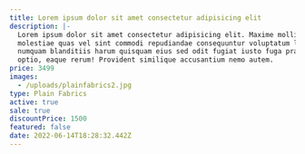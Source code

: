 ```yaml
---
title: Lorem ipsum dolor sit amet consectetur adipisicing elit
description: |-
  Lorem ipsum dolor sit amet consectetur adipisicing elit. Maxime mollitia,
  molestiae quas vel sint commodi repudiandae consequuntur voluptatum laborum
  numquam blanditiis harum quisquam eius sed odit fugiat iusto fuga praesentium
  optio, eaque rerum! Provident similique accusantium nemo autem.
price: 3499
images:
  - /uploads/plainfabrics2.jpg
type: Plain Fabrics
active: true
sale: true
discountPrice: 1500
featured: false
date: 2022-06-14T18:28:32.442Z
---
```

